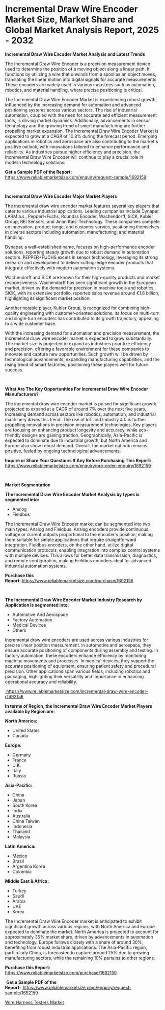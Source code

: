 <p><h1>Incremental Draw Wire Encoder Market Size, Market Share and Global Market Analysis Report, 2025 - 2032</h1></p><p><strong>Incremental Draw Wire Encoder Market Analysis and Latest Trends</strong></p>
<p><p>The Incremental Draw Wire Encoder is a precision measurement device used to determine the position of a moving object along a linear path. It functions by utilizing a wire that unwinds from a spool as an object moves, translating the linear motion into digital signals for accurate measurements. These encoders are widely used in various industries such as automation, robotics, and material handling, where precise positioning is critical.</p><p>The Incremental Draw Wire Encoder Market is experiencing robust growth, influenced by the increasing demand for automation and advanced positioning systems across various sectors. The rise of industrial automation, coupled with the need for accurate and efficient measurement tools, is driving market dynamics. Additionally, advancements in sensor technology and the growing trend of smart manufacturing are further propelling market expansion. The Incremental Draw Wire Encoder Market is expected to grow at a CAGR of 10.8% during the forecast period. Emerging applications in robotics and aerospace are also contributing to the market's positive outlook, with innovations tailored to enhance performance and reliability. As industries pursue higher efficiency and precision, the Incremental Draw Wire Encoder will continue to play a crucial role in modern technology solutions.</p></p>
<p><strong>Get a Sample PDF of the Report:&nbsp;</strong> <a href="https://www.reliablemarketsize.com/enquiry/request-sample/1692159?utm_campaign=1884&utm_medium=2&utm_source=Github&utm_content=ia&utm_term=07012025&utm_id=incremental-draw-wire-encoder">https://www.reliablemarketsize.com/enquiry/request-sample/1692159</a></p>
<p>&nbsp;</p>
<p><strong>Incremental Draw Wire Encoder Major Market Players</strong></p>
<p><p>The incremental draw wire encoder market features several key players that cater to various industrial applications. Leading companies include Dynapar, LARM a.s., Pepperl+Fuchs, Roundss Encoder, Wachendorff, SICK, Kubler Group, BEI Sensors, and Jinan Kaisi Technology. These companies compete on innovation, product range, and customer service, positioning themselves in diverse sectors including automation, manufacturing, and material handling.</p><p>Dynapar, a well-established name, focuses on high-performance encoder solutions, reporting steady growth due to robust demand in automation sectors. PEPPER+FUCHS excels in sensor technology, leveraging its strong research and development to deliver cutting-edge encoder products that integrate effectively with modern automation systems.</p><p>Wachendorff and SICK are known for their high-quality products and market responsiveness. Wachendorff has seen significant growth in the European market, driven by the demand for precision in machine tools and robotics. SICK, with its extensive portfolio, reported sales revenue around €1.8 billion, highlighting its significant market position.</p><p>Another notable player, Kubler Group, is recognized for combining high-quality engineering with customer-oriented solutions. Its focus on multi-turn and single-turn encoders has contributed to its growth trajectory, appealing to a wide customer base.</p><p>With the increasing demand for automation and precision measurement, the incremental draw wire encoder market is expected to grow substantially. The market size is projected to expand as industries prioritize efficiency and precision, offering a favorable environment for these companies to innovate and capture new opportunities. Such growth will be driven by technological advancements, expanding manufacturing capabilities, and the rising trend of smart factories, positioning these players well for future success.</p></p>
<p>&nbsp;</p>
<p><strong>What Are The Key Opportunities For Incremental Draw Wire Encoder Manufacturers?</strong></p>
<p><p>The incremental draw wire encoder market is poised for significant growth, projected to expand at a CAGR of around 7% over the next five years. Increasing demand across sectors like robotics, automation, and industrial machinery drives this trend. The rise of IoT and Industry 4.0 is further propelling innovations in precision measurement technologies. Key players are focusing on enhancing product longevity and accuracy, while eco-friendly designs are gaining traction. Geographically, Asia-Pacific is expected to dominate due to industrial growth, but North America and Europe also show robust demand. Overall, the market outlook remains positive, fueled by ongoing technological advancements.</p></p>
<p><strong>Inquire or Share Your Questions If Any Before Purchasing This Report:</strong> <a href="https://www.reliablemarketsize.com/enquiry/pre-order-enquiry/1692159?utm_campaign=1884&utm_medium=2&utm_source=Github&utm_content=ia&utm_term=07012025&utm_id=incremental-draw-wire-encoder">https://www.reliablemarketsize.com/enquiry/pre-order-enquiry/1692159</a></p>
<p>&nbsp;</p>
<p><strong>Market Segmentation</strong></p>
<p><strong>The Incremental Draw Wire Encoder Market Analysis by types is segmented into:</strong></p>
<p><ul><li>Analog</li><li>Fieldbus</li></ul></p>
<p><p>The Incremental Draw Wire Encoder market can be segmented into two main types: Analog and Fieldbus. Analog encoders provide continuous voltage or current outputs proportional to the encoder's position, making them suitable for simple applications that require straightforward integration. Fieldbus encoders, on the other hand, utilize digital communication protocols, enabling integration into complex control systems with multiple devices. This allows for better data transmission, diagnostics, and remote configuration, making Fieldbus encoders ideal for advanced industrial automation systems.</p></p>
<p><strong>Purchase this Report:&nbsp;</strong><a href="https://www.reliablemarketsize.com/purchase/1692159?utm_campaign=1884&utm_medium=2&utm_source=Github&utm_content=ia&utm_term=07012025&utm_id=incremental-draw-wire-encoder">https://www.reliablemarketsize.com/purchase/1692159</a></p>
<p>&nbsp;</p>
<p><strong>The Incremental Draw Wire Encoder Market Industry Research by Application is segmented into:</strong></p>
<p><ul><li>Automotive And Aerospace</li><li>Factory Automation</li><li>Medical Devices</li><li>Others</li></ul></p>
<p><p>Incremental draw wire encoders are used across various industries for precise linear position measurement. In automotive and aerospace, they ensure accurate positioning of components during assembly and testing. In factory automation, these encoders enhance efficiency by monitoring machine movements and processes. In medical devices, they support the accurate positioning of equipment, ensuring patient safety and procedural precision. Other applications span various fields, including robotics and packaging, highlighting their versatility and importance in enhancing operational accuracy and reliability.</p></p>
<p><a href="https://www.reliablemarketsize.com/incremental-draw-wire-encoder-r1692159?utm_campaign=1884&utm_medium=2&utm_source=Github&utm_content=ia&utm_term=07012025&utm_id=incremental-draw-wire-encoder">&nbsp;https://www.reliablemarketsize.com/incremental-draw-wire-encoder-r1692159</a></p>
<p><strong>In terms of Region, the Incremental Draw Wire Encoder Market Players available by Region are:</strong></p>
<p>
    <p> <strong> North America: </strong>
        <ul>
            <li>United States</li>
            <li>Canada</li>
        </ul>
        </p> 
    <p> <strong> Europe: </strong>
        <ul>
            <li>Germany</li>
            <li>France</li>
            <li>U.K.</li>
            <li>Italy</li>
            <li>Russia</li>
        </ul>
        </p> 
    <p> <strong> Asia-Pacific: </strong>
        <ul>
            <li>China</li>
            <li>Japan</li>
            <li>South Korea</li>
            <li>India</li>
            <li>Australia</li>
            <li>China Taiwan</li>
            <li>Indonesia</li>
            <li>Thailand</li>
            <li>Malaysia</li>
        </ul>
        </p> 
    <p> <strong> Latin America: </strong>
        <ul>
            <li>Mexico</li>
            <li>Brazil</li>
            <li>Argentina Korea</li>
            <li>Colombia</li>
        </ul>
        </p> 
    <p> <strong> Middle East & Africa: </strong>
        <ul>
            <li>Turkey</li>
            <li>Saudi</li>
            <li>Arabia</li>
            <li>UAE</li>
            <li>Korea</li>
        </ul>
    </p>
    </p>
<p><p>The Incremental Draw Wire Encoder market is anticipated to exhibit significant growth across various regions, with North America and Europe expected to dominate the market. North America is projected to account for approximately 35% market share, driven by advancements in automation and technology. Europe follows closely with a share of around 30%, benefiting from robust industrial applications. The Asia-Pacific region, particularly China, is forecasted to capture around 25% due to growing manufacturing sectors, while the remaining 10% pertains to other regions.</p></p>
<p><strong>Purchase this Report: </strong><a href="https://www.reliablemarketsize.com/purchase/1692159?utm_campaign=1884&utm_medium=2&utm_source=Github&utm_content=ia&utm_term=07012025&utm_id=incremental-draw-wire-encoder">https://www.reliablemarketsize.com/purchase/1692159</a></p>
<p>&nbsp;<strong>Get a Sample PDF of the Report:&nbsp;&nbsp;</strong><a href="https://www.reliablemarketsize.com/enquiry/request-sample/1692159?utm_campaign=1884&utm_medium=2&utm_source=Github&utm_content=ia&utm_term=07012025&utm_id=incremental-draw-wire-encoder">https://www.reliablemarketsize.com/enquiry/request-sample/1692159</a></p>
<p><strong></strong></p>
<p><p><a href="https://github.com/pizolina/Market-Research-Report-List-6/blob/main/wire-harness-testers-market.md?utm_campaign=1884&utm_medium=2&utm_source=Github&utm_content=ia&utm_term=07012025&utm_id=incremental-draw-wire-encoder">Wire Harness Testers Market</a></p></p>